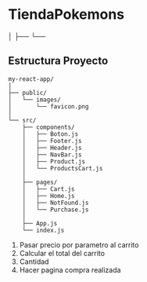 # TiendaPokemons
│ ├── └── 
## Estructura Proyecto
```
my-react-app/
│
├── public/
│   └── images/
│       └── favicon.png
│
└── src/
    ├── components/
    │   ├── Boton.js
    │   ├── Footer.js
    │   ├── Header.js
    │   ├── NavBar.js
    │   ├── Product.js
    │   └── ProductsCart.js
    │ 
    ├── pages/
    │   ├── Cart.js
    │   ├── Home.js
    │   ├── NotFound.js
    │   └── Purchase.js
    │
    ├── App.js
    └── index.js
```

1) Pasar precio por parametro al carrito
2) Calcular el total del carrito
3) Cantidad
4) Hacer pagina compra realizada
